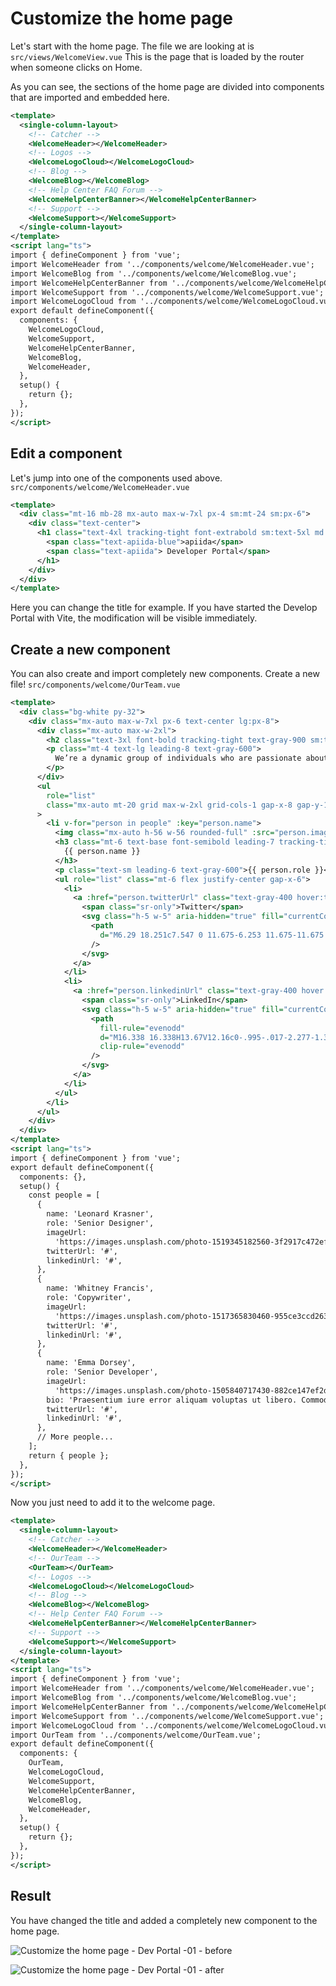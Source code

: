 # Customize the home page

<head>
  <meta name="guidename" content="API Management"/>
  <meta name="context" content="GUID-a3daecb0-9948-4c6c-a08d-434b4b04166e"/>
</head>

Let's start with the home page. The file we are looking at is `src/views/WelcomeView.vue`
This is the page that is loaded by the router when someone clicks on Home.

As you can see, the sections of the home page are divided into components that are imported and embedded here.

```xml
<template>
  <single-column-layout>
    <!-- Catcher -->
    <WelcomeHeader></WelcomeHeader>
    <!-- Logos -->
    <WelcomeLogoCloud></WelcomeLogoCloud>
    <!-- Blog -->
    <WelcomeBlog></WelcomeBlog>
    <!-- Help Center FAQ Forum -->
    <WelcomeHelpCenterBanner></WelcomeHelpCenterBanner>
    <!-- Support -->
    <WelcomeSupport></WelcomeSupport>
  </single-column-layout>
</template>
<script lang="ts">
import { defineComponent } from 'vue';
import WelcomeHeader from '../components/welcome/WelcomeHeader.vue';
import WelcomeBlog from '../components/welcome/WelcomeBlog.vue';
import WelcomeHelpCenterBanner from '../components/welcome/WelcomeHelpCenterBanner.vue';
import WelcomeSupport from '../components/welcome/WelcomeSupport.vue';
import WelcomeLogoCloud from '../components/welcome/WelcomeLogoCloud.vue';
export default defineComponent({
  components: {
    WelcomeLogoCloud,
    WelcomeSupport,
    WelcomeHelpCenterBanner,
    WelcomeBlog,
    WelcomeHeader,
  },
  setup() {
    return {};
  },
});
</script>

```

## Edit a component

Let's jump into one of the components used above. `src/components/welcome/WelcomeHeader.vue`

```xml
<template>
  <div class="mt-16 mb-28 mx-auto max-w-7xl px-4 sm:mt-24 sm:px-6">
    <div class="text-center">
      <h1 class="text-4xl tracking-tight font-extrabold sm:text-5xl md:text-6xl">
        <span class="text-apiida-blue">apiida</span>
        <span class="text-apiida"> Developer Portal</span>
      </h1>
    </div>
  </div>
</template>
```

Here you can change the title for example. 
If you have started the Develop Portal with Vite, the modification will be visible immediately.

## Create a new component

You can also create and import completely new components. Create a new file!
`src/components/welcome/OurTeam.vue`

```xml
<template>
  <div class="bg-white py-32">
    <div class="mx-auto max-w-7xl px-6 text-center lg:px-8">
      <div class="mx-auto max-w-2xl">
        <h2 class="text-3xl font-bold tracking-tight text-gray-900 sm:text-4xl">Meet our team</h2>
        <p class="mt-4 text-lg leading-8 text-gray-600">
          We’re a dynamic group of individuals who are passionate about what we do.
        </p>
      </div>
      <ul
        role="list"
        class="mx-auto mt-20 grid max-w-2xl grid-cols-1 gap-x-8 gap-y-16 sm:grid-cols-2 lg:mx-0 lg:max-w-none lg:grid-cols-3"
      >
        <li v-for="person in people" :key="person.name">
          <img class="mx-auto h-56 w-56 rounded-full" :src="person.imageUrl" alt="" />
          <h3 class="mt-6 text-base font-semibold leading-7 tracking-tight text-gray-900">
            {{ person.name }}
          </h3>
          <p class="text-sm leading-6 text-gray-600">{{ person.role }}</p>
          <ul role="list" class="mt-6 flex justify-center gap-x-6">
            <li>
              <a :href="person.twitterUrl" class="text-gray-400 hover:text-gray-500">
                <span class="sr-only">Twitter</span>
                <svg class="h-5 w-5" aria-hidden="true" fill="currentColor" viewBox="0 0 20 20">
                  <path
                    d="M6.29 18.251c7.547 0 11.675-6.253 11.675-11.675 0-.178 0-.355-.012-.53A8.348 8.348 0 0020 3.92a8.19 8.19 0 01-2.357.646 4.118 4.118 0 001.804-2.27 8.224 8.224 0 01-2.605.996 4.107 4.107 0 00-6.993 3.743 11.65 11.65 0 01-8.457-4.287 4.106 4.106 0 001.27 5.477A4.073 4.073 0 01.8 7.713v.052a4.105 4.105 0 003.292 4.022 4.095 4.095 0 01-1.853.07 4.108 4.108 0 003.834 2.85A8.233 8.233 0 010 16.407a11.616 11.616 0 006.29 1.84"
                  />
                </svg>
              </a>
            </li>
            <li>
              <a :href="person.linkedinUrl" class="text-gray-400 hover:text-gray-500">
                <span class="sr-only">LinkedIn</span>
                <svg class="h-5 w-5" aria-hidden="true" fill="currentColor" viewBox="0 0 20 20">
                  <path
                    fill-rule="evenodd"
                    d="M16.338 16.338H13.67V12.16c0-.995-.017-2.277-1.387-2.277-1.39 0-1.601 1.086-1.601 2.207v4.248H8.014v-8.59h2.559v1.174h.037c.356-.675 1.227-1.387 2.526-1.387 2.703 0 3.203 1.778 3.203 4.092v4.711zM5.005 6.575a1.548 1.548 0 11-.003-3.096 1.548 1.548 0 01.003 3.096zm-1.337 9.763H6.34v-8.59H3.667v8.59zM17.668 1H2.328C1.595 1 1 1.581 1 2.298v15.403C1 18.418 1.595 19 2.328 19h15.34c.734 0 1.332-.582 1.332-1.299V2.298C19 1.581 18.402 1 17.668 1z"
                    clip-rule="evenodd"
                  />
                </svg>
              </a>
            </li>
          </ul>
        </li>
      </ul>
    </div>
  </div>
</template>
<script lang="ts">
import { defineComponent } from 'vue';
export default defineComponent({
  components: {},
  setup() {
    const people = [
      {
        name: 'Leonard Krasner',
        role: 'Senior Designer',
        imageUrl:
          'https://images.unsplash.com/photo-1519345182560-3f2917c472ef?ixlib=rb-1.2.1&ixid=eyJhcHBfaWQiOjEyMDd9&auto=format&fit=facearea&facepad=8&w=1024&h=1024&q=80',
        twitterUrl: '#',
        linkedinUrl: '#',
      },
      {
        name: 'Whitney Francis',
        role: 'Copywriter',
        imageUrl:
          'https://images.unsplash.com/photo-1517365830460-955ce3ccd263?ixlib=rb-=eyJhcHBfaWQiOjEyMDd9&auto=format&fit=facearea&facepad=8&w=1024&h=1024&q=80',
        twitterUrl: '#',
        linkedinUrl: '#',
      },
      {
        name: 'Emma Dorsey',
        role: 'Senior Developer',
        imageUrl:
          'https://images.unsplash.com/photo-1505840717430-882ce147ef2d?ixlib=rb-1.2.1&ixid=eyJhcHBfaWQiOjEyMDd9&auto=format&fit=facearea&facepad=8&w=1024&h=1024&q=80',
        bio: 'Praesentium iure error aliquam voluptas ut libero. Commodi placeat sit iure nulla officiis. Ut ex sit repellat tempora. Qui est accusamus exercitationem natus ut voluptas. Officiis velit eos ducimus.',
        twitterUrl: '#',
        linkedinUrl: '#',
      },
      // More people...
    ];
    return { people };
  },
});
</script>
```
 
Now you just need to add it to the welcome page.

```xml
<template>
  <single-column-layout>
    <!-- Catcher -->
    <WelcomeHeader></WelcomeHeader>
    <!-- OurTeam -->
    <OurTeam></OurTeam> 
    <!-- Logos -->
    <WelcomeLogoCloud></WelcomeLogoCloud>
    <!-- Blog -->
    <WelcomeBlog></WelcomeBlog>
    <!-- Help Center FAQ Forum -->
    <WelcomeHelpCenterBanner></WelcomeHelpCenterBanner>
    <!-- Support -->
    <WelcomeSupport></WelcomeSupport>
  </single-column-layout>
</template>
<script lang="ts">
import { defineComponent } from 'vue';
import WelcomeHeader from '../components/welcome/WelcomeHeader.vue';
import WelcomeBlog from '../components/welcome/WelcomeBlog.vue';
import WelcomeHelpCenterBanner from '../components/welcome/WelcomeHelpCenterBanner.vue';
import WelcomeSupport from '../components/welcome/WelcomeSupport.vue';
import WelcomeLogoCloud from '../components/welcome/WelcomeLogoCloud.vue';
import OurTeam from '../components/welcome/OurTeam.vue';
export default defineComponent({
  components: {
    OurTeam,
    WelcomeLogoCloud,
    WelcomeSupport,
    WelcomeHelpCenterBanner,
    WelcomeBlog,
    WelcomeHeader,
  },
  setup() {
    return {};
  },
});
</script>
```

## Result

You have changed the title and added a completely new component to the home page.

![Customize the home page - Dev Portal -01 - before](../Images/img-cp-customize_home_page_Dev_portal_before.png)

![Customize the home page - Dev Portal -01 - after](../Images/img-cp-customize_home_page_dev_portal_after.png)

